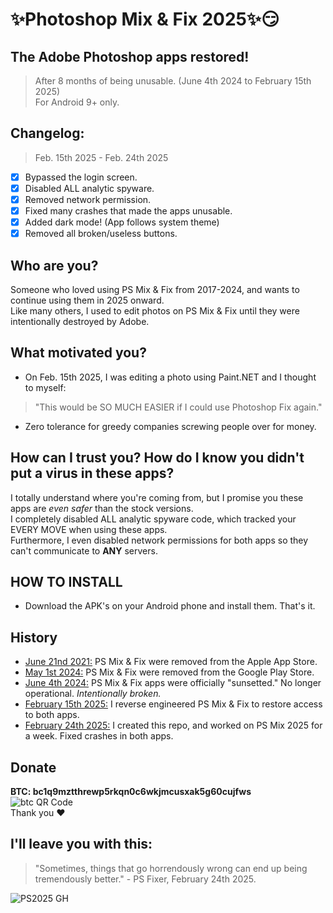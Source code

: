 # ✨Photoshop Mix & Fix 2025✨😏
 
## The Adobe Photoshop apps restored!
> After 8 months of being unusable. (June 4th 2024 to February 15th 2025)  
> For Android 9+ only. 

## Changelog:
>Feb. 15th 2025 - Feb. 24th 2025
- [x] Bypassed the login screen.  
- [x] Disabled ALL analytic spyware.  
- [x] Removed network permission.  
- [x] Fixed many crashes that made the apps unusable.  
- [x] Added dark mode! (App follows system theme) 
- [x] Removed all broken/useless buttons. 

## Who are you? 
Someone who loved using PS Mix & Fix from 2017-2024, and wants to continue using them in 2025 onward.  
Like many others, I used to edit photos on PS Mix & Fix until they were intentionally destroyed by Adobe.

## What motivated you?
* On Feb. 15th 2025, I was editing a photo using Paint.NET and I thought to myself:  
> "This would be SO MUCH EASIER if I could use Photoshop Fix again."
* Zero tolerance for greedy companies screwing people over for money.

## How can I trust you? How do I know you didn't put a virus in these apps?
I totally understand where you're coming from, but I promise you these apps are *even safer* than the stock versions.  
I completely disabled ALL analytic spyware code, which tracked your EVERY MOVE when using these apps.  
Furthermore, I even disabled network permissions for both apps so they can't communicate to **ANY** servers.

## HOW TO INSTALL
* Download the APK's on your Android phone and install them. That's it.

## History
* <ins>June 21nd 2021:</ins> PS Mix & Fix were removed from the Apple App Store.
* <ins>May 1st 2024:</ins> PS Mix & Fix were removed from the Google Play Store.
* <ins>June 4th 2024:</ins> PS Mix & Fix apps were officially "sunsetted." No longer operational. *Intentionally broken.*
* <ins>February 15th 2025:</ins> I reverse engineered PS Mix & Fix to restore access to both apps.
* <ins>February 24th 2025:</ins> I created this repo, and worked on PS Mix 2025 for a week. Fixed crashes in both apps.
  
## Donate
**BTC: bc1q9mztthrewp5rkqn0c6wkjmcusxak5g60cujfws**  
![btc QR Code](https://github.com/user-attachments/assets/ca4ac4cc-6d2d-4798-9746-2c05793bcb6a)  
Thank you ❤

## I'll leave you with this:
> "Sometimes, things that go horrendously wrong can end up being tremendously better." - PS Fixer, February 24th 2025.

![PS2025 GH](https://github.com/user-attachments/assets/f5a20562-ca0e-4985-bb89-f4b4835d549d)

